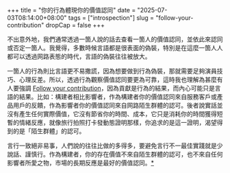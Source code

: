 +++
title = "你的行為體現你的價值認同"
date = "2025-07-03T08:14:00+08:00"
tags = ["introspection"]
slug = "follow-your-contribution"
dropCap = false
+++

不出意外地，我們通常透過一箇人說的話去查看一箇人的價值認同，並依此來認同或否定一箇人。我覺得，多數時候言語都是很表面的偽裝，特別是在這麼一箇人人都可以透過网路表態的時代，言語的偽裝往往被放大。

一箇人的行為則比言語更不易撒謊，因為想要做到行為偽裝，那就需要足夠演員技巧、心理反差。所以，透過行為觀察價值認同要更為可靠，這時我也理解為甚麼有人要強調 [Follow your contribution](https://reuixiy.notion.site/212c9131ed4f8004854fdd776e885afa#212c9131ed4f80ed8381ebe6de66c9d6)，因為貢獻是行為的結果，而內心可能只是言語的結果。比如：構建者相比影響者，作為構建者你的價值認同來自服務客戶或產品用戶的反饋，作為影響者你的價值認同來自网路陌生群體的認可。後者說實話並沒有產生任何實際價值，它沒有節省你的時間、成本，它只是消耗你的時間獲得短暫的情緒反應，就像旅行拍照打卡發動態證明那樣，你追求的是這一證明，渴望得到的是「陌生群體」的認可。

言行一致絕非易事，人們說的往往比做的多得多，要避免言行不一最佳實踐就是少說話、謹慎行。作為構建者，你的存在價值不來自陌生群體的認可，也不來自任何影響者所愛之物，市場的長期反應是最好的價值認同。[*](https://reuixiy.notion.site/225c9131ed4f801fb7b0c8854fdf31f5)